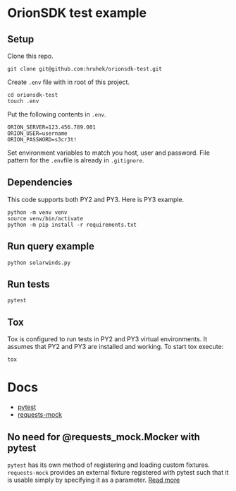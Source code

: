 # OrionSDK test example

## Setup

Clone this repo.
```shell
git clone git@github.com:hruhek/orionsdk-test.git
```

Create `.env` file with in root of this project.
```shell
cd orionsdk-test
touch .env
```

Put the following contents in `.env`.
```dotenv
ORION_SERVER=123.456.789.001
ORION_USER=username
ORION_PASSWORD=s3cr3t!
```

Set environment variables to match you host, user and password. 
File pattern for the `.env`file is already in `.gitignore`.

## Dependencies

This code supports both PY2 and PY3. Here is PY3 example.

```shell
python -m venv venv
source venv/bin/activate
python -m pip install -r requirements.txt
```

## Run query example

```shell
python solarwinds.py
```

## Run tests

```shell
pytest
```

## Tox

Tox is configured to run tests in PY2 and PY3 virtual environments.
It assumes that PY2 and PY3 are installed and working. To start tox execute:

```shell
tox
```

# Docs

* [pytest](https://docs.pytest.org)
* [requests-mock](https://requests-mock.readthedocs.io/en/latest/index.html)

## No need for @requests_mock.Mocker with pytest
`pytest` has its own method of registering and loading custom fixtures. `requests-mock` provides an external fixture 
registered with pytest such that it is usable simply by specifying it as a parameter. [Read more](https://requests-mock.readthedocs.io/en/latest/pytest.html)